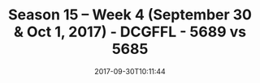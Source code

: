 ---
title: Season 15 – Week 4 (September 30 & Oct 1, 2017) - DCGFFL - 5689 vs 5685
teams_score:
- team: 5689
  score: 20
- team: 5685
  score: 27
mvp: Roy Fillyaw, Kyle McKinney
game-ball: BB, Enoch Cleckle
sportsperson: John Clemons, Scott Kelly
season: 15
week: 4
date: '2017-09-30T10:11:44'
pageid: season-15-week-4-september-30-oct-1-2017-5689-vs-5685
---